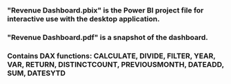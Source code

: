 ### "Revenue Dashboard.pbix" is the Power BI project file for interactive use with the desktop application.
### "Revenue Dashboard.pdf" is a snapshot of the dashboard.
### Contains DAX functions: CALCULATE, DIVIDE, FILTER, YEAR, VAR, RETURN, DISTINCTCOUNT, PREVIOUSMONTH, DATEADD, SUM, DATESYTD
